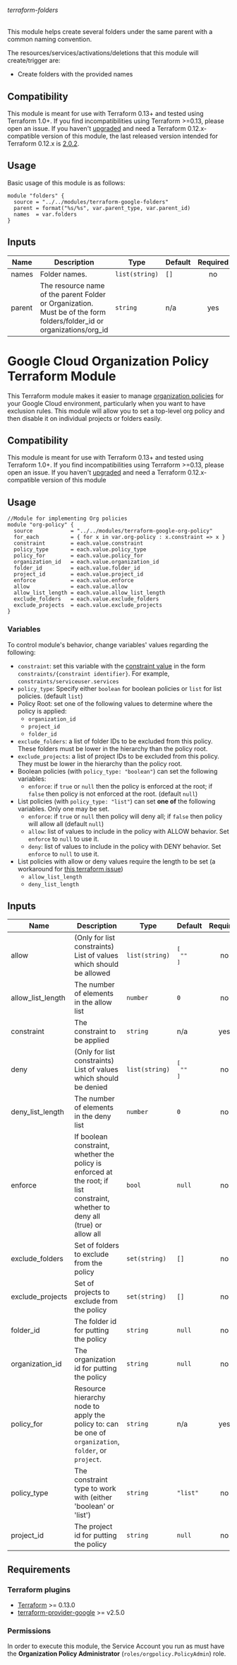 ###### terraform-folders   

This module helps create several folders under the same parent with a common naming convention.

The resources/services/activations/deletions that this module will create/trigger are:

- Create folders with the provided names

## Compatibility

 This module is meant for use with Terraform 0.13+ and tested using Terraform 1.0+. If you find incompatibilities using Terraform >=0.13, please open an issue.
 If you haven't [upgraded](https://www.terraform.io/upgrade-guides/0-13.html)
  and need a Terraform 0.12.x-compatible version of this module, the last released version intended for
  Terraform 0.12.x is [2.0.2](https://registry.terraform.io/modules/terraform-google-modules/folders/google/2.0.2).

## Usage

Basic usage of this module is as follows:

```hcl
module "folders" {
  source = "../../modules/terraform-google-folders"
  parent = format("%s/%s", var.parent_type, var.parent_id)
  names  = var.folders
}

```

<!-- BEGINNING OF PRE-COMMIT-TERRAFORM DOCS HOOK -->
## Inputs

| Name | Description | Type | Default | Required |
|------|-------------|------|---------|:--------:|
| names | Folder names. | `list(string)` | `[]` | no |
| parent | The resource name of the parent Folder or Organization. Must be of the form folders/folder\_id or organizations/org\_id | `string` | n/a | yes |
<!-- END OF PRE-COMMIT-TERRAFORM DOCS HOOK -->

# Google Cloud Organization Policy Terraform Module

This Terraform module makes it easier to manage [organization policies](https://cloud.google.com/resource-manager/docs/organization-policy/overview) for your Google Cloud environment, particularly when you want to have exclusion rules. This module will allow you to set a top-level org policy and then disable it on individual projects or folders easily.

## Compatibility
This module is meant for use with Terraform 0.13+ and tested using Terraform 1.0+. If you find incompatibilities using Terraform >=0.13, please open an issue.
 If you haven't
[upgraded](https://www.terraform.io/upgrade-guides/0-13.html) and need a Terraform
0.12.x-compatible version of this module

## Usage

```hcl
//Module for implementing Org policies
module "org-policy" {
  source            = "../../modules/terraform-google-org-policy"
  for_each          = { for x in var.org-policy : x.constraint => x }
  constraint        = each.value.constraint
  policy_type       = each.value.policy_type
  policy_for        = each.value.policy_for
  organization_id   = each.value.organization_id
  folder_id         = each.value.folder_id
  project_id        = each.value.project_id
  enforce           = each.value.enforce
  allow             = each.value.allow
  allow_list_length = each.value.allow_list_length
  exclude_folders   = each.value.exclude_folders
  exclude_projects  = each.value.exclude_projects
}
```

### Variables
To control module's behavior, change variables' values regarding the following:

- `constraint`: set this variable with the [constraint value](https://cloud.google.com/resource-manager/docs/organization-policy/org-policy-constraints#available_constraints) in the form `constraints/{constraint identifier}`. For example, `constraints/serviceuser.services`
- `policy_type`: Specify either `boolean` for boolean policies or `list` for list policies. (default `list`)
- Policy Root: set one of the following values to determine where the policy is applied:
  - `organization_id`
  - `project_id`
  - `folder_id`
- `exclude_folders`: a list of folder IDs to be excluded from this policy. These folders must be lower in the hierarchy than the policy root.
- `exclude_projects`: a list of project IDs to be excluded from this policy. They must be lower in the hierarchy than the policy root.
- Boolean policies (with `policy_type: "boolean"`) can set the following variables:
  - `enforce`: if `true` or `null` then the policy is enforced at the root; if `false` then policy is not enforced at the root. (default `null`)
- List policies (with `policy_type: "list"`) can set **one of** the following variables. Only one may be set.
  - `enforce`: if `true` or `null` then policy will deny all; if `false` then policy will allow all (default `null`)
  - `allow`: list of values to include in the policy with ALLOW behavior. Set `enforce` to `null` to use it.
  - `deny`: list of values to include in the policy with DENY behavior. Set `enforce` to `null` to use it.
- List policies with allow or deny values require the length to be set (a workaround for [this terraform issue](https://github.com/hashicorp/terraform/issues/10857))
  - `allow_list_length`
  - `deny_list_length`

<!-- BEGINNING OF PRE-COMMIT-TERRAFORM DOCS HOOK -->
## Inputs

| Name | Description | Type | Default | Required |
|------|-------------|------|---------|:--------:|
| allow | (Only for list constraints) List of values which should be allowed | `list(string)` | <pre>[<br>  ""<br>]</pre> | no |
| allow\_list\_length | The number of elements in the allow list | `number` | `0` | no |
| constraint | The constraint to be applied | `string` | n/a | yes |
| deny | (Only for list constraints) List of values which should be denied | `list(string)` | <pre>[<br>  ""<br>]</pre> | no |
| deny\_list\_length | The number of elements in the deny list | `number` | `0` | no |
| enforce | If boolean constraint, whether the policy is enforced at the root; if list constraint, whether to deny all (true) or allow all | `bool` | `null` | no |
| exclude\_folders | Set of folders to exclude from the policy | `set(string)` | `[]` | no |
| exclude\_projects | Set of projects to exclude from the policy | `set(string)` | `[]` | no |
| folder\_id | The folder id for putting the policy | `string` | `null` | no |
| organization\_id | The organization id for putting the policy | `string` | `null` | no |
| policy\_for | Resource hierarchy node to apply the policy to: can be one of `organization`, `folder`, or `project`. | `string` | n/a | yes |
| policy\_type | The constraint type to work with (either 'boolean' or 'list') | `string` | `"list"` | no |
| project\_id | The project id for putting the policy | `string` | `null` | no |

<!-- END OF PRE-COMMIT-TERRAFORM DOCS HOOK -->

## Requirements
### Terraform plugins
- [Terraform](https://www.terraform.io/downloads.html) >= 0.13.0
- [terraform-provider-google](https://github.com/terraform-providers/terraform-provider-google) >= v2.5.0

### Permissions
In order to execute this module, the Service Account you run as must have the **Organization Policy Administrator** (`roles/orgpolicy.PolicyAdmin`) role.



